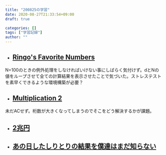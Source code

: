 ```yaml
---
title: "200825の学習"
date: 2020-08-27T21:33:54+09:00
draft: true

categories: []
tags: ["学習記録"]
author: ""
---
```


- ## [Ringo's Favorite Numbers](https://atcoder.jp/contests/abc100/tasks/abc100_b)

N=100のときの例外処理をしなければいけない事にしばらく気付けず。dとNの値をループさせて全ての計算結果を表示させたことで気づいた。ストレステストを素早くできるような環境構築が必要？

- ## [Multiplication 2](https://atcoder.jp/contests/abc169/tasks/abc169_b)

未だACせず。桁数が大きくなってしまうのでそこをどう解決するかが課題。

- ## [2兆円](https://atcoder.jp/contests/arc057/tasks/arc057_a)

- ## [あの日したしりとりの結果を僕達はまだ知らない](https://atcoder.jp/contests/arc014/tasks/arc014_2)